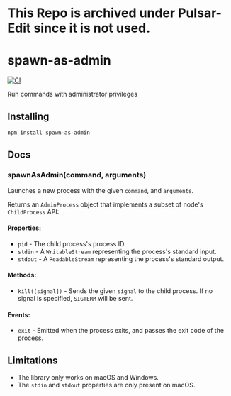 # This Repo is archived under Pulsar-Edit since it is not used.

# spawn-as-admin

[![CI](https://github.com/atom/spawn-as-admin/actions/workflows/ci.yml/badge.svg)](https://github.com/atom/spawn-as-admin/actions/workflows/ci.yml)

Run commands with administrator privileges

## Installing

```sh
npm install spawn-as-admin
```

## Docs

### spawnAsAdmin(command, arguments)

Launches a new process with the given `command`, and `arguments`.

Returns an `AdminProcess` object that implements a subset of node's `ChildProcess` API:

#### Properties:

* `pid` - The child process's process ID.
* `stdin` - A `WritableStream` representing the process's standard input.
* `stdout` - A `ReadableStream` representing the process's standard output.

#### Methods:

* `kill([signal])` - Sends the given `signal` to the child process. If no signal is specified, `SIGTERM` will be sent.

#### Events:

* `exit` - Emitted when the process exits, and passes the exit code of the process.

## Limitations

* The library only works on macOS and Windows.
* The `stdin` and `stdout` properties are only present on macOS.
